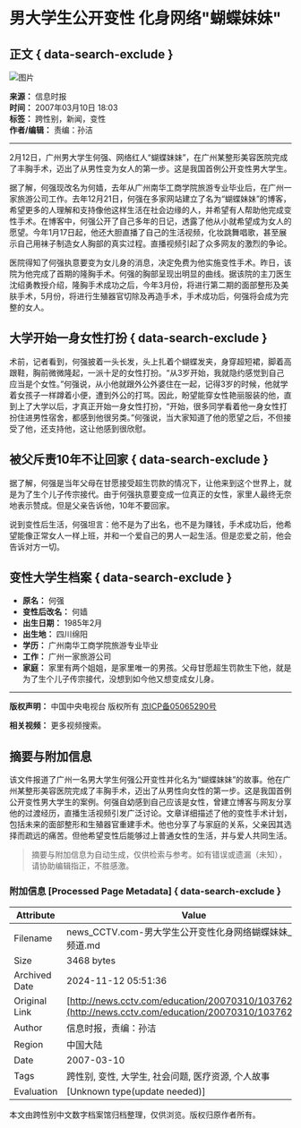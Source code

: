 # 男大学生公开变性 化身网络"蝴蝶妹妹"

## 正文 { data-search-exclude }


![图片](http://cctv.doulog.com/a.gif?vjAcc=860010-0115010000)

**来源：** 信息时报  
**时间：** 2007年03月10日 18:03  
**标签：** 跨性别，新闻，变性  
**作者/编辑：** 责编：孙洁

---

2月12日，广州男大学生何强、网络红人“蝴蝶妹妹”，在广州某整形美容医院完成了丰胸手术，迈出了从男性变为女人的第一步。这是我国首例公开变性男大学生。

据了解，何强现改名为何嫱，去年从广州南华工商学院旅游专业毕业后，在广州一家旅游公司工作。去年12月21日，何强在多家网站建立了名为“蝴蝶妹妹”的博客，希望更多的人理解和支持像他这样生活在社会边缘的人，并希望有人帮助他完成变性手术。在博客中，何强公开了自己多年的日记，透露了他从小就希望成为女人的愿望。今年1月17日起，他还大胆直播了自己的生活视频，化妆跳舞唱歌，甚至展示自己用袜子制造女人胸部的真实过程。直播视频引起了众多网友的激烈的争论。

医院得知了何强执意要变为女儿身的消息，决定免费为他实施变性手术。昨日，该院为他完成了首期的隆胸手术。何强的胸部呈现出明显的曲线。据该院的主刀医生沈绍勇教授介绍，隆胸手术成功之后，今年3月份，将进行第二期的面部整形及美肤手术，5月份，将进行生殖器官切除及再造手术，手术成功后，何强将会成为完整的女人。

## 大学开始一身女性打扮 { data-search-exclude }

术前，记者看到，何强披着一头长发，头上扎着个蝴蝶发夹，身穿超短裙，脚着高跟鞋，胸前微微隆起，一派十足的女性打扮。“从3岁开始，我就隐约感觉到自己应当是个女性。”何强说，从小他就跟外公外婆住在一起，记得3岁的时候，他就学着女孩子一样蹲着小便，遭到外公的打骂。因此，盼望能穿女性艳丽服装的他，直到上了大学以后，才真正开始一身女性打扮，“开始，很多同学看着他一身女性打扮住进男性宿舍，都感到他很另类。”何强说，当大家知道了他的愿望之后，不但接受了他，还支持他，这让他感到很欣慰。

## 被父斥责10年不让回家 { data-search-exclude }

据了解，何强是当年父母在甘愿接受超生罚款的情况下，让他来到这个世界上，就是为了生个儿子传宗接代。由于何强执意要变成一位真正的女性，家里人最终无奈地表示赞成。但是父亲告诉他，10年不要回家。

说到变性后生活，何强坦言：他不是为了出名，也不是为赚钱，手术成功后，他希望能像正常女人一样上班，并和一个爱自己的男人一起生活。但是恋爱之前，他会告诉对方一切。

## 变性大学生档案 { data-search-exclude }

- **原名：** 何强
- **变性后改名：** 何嫱
- **出生日期：** 1985年2月
- **出生地：** 四川绵阳
- **学历：** 广州南华工商学院旅游专业毕业
- **工作：** 广州一家旅游公司
- **家庭：** 家里有两个姐姐，是家里唯一的男孩。父母甘愿超生罚款生下他，就是为了生个儿子传宗接代，没想到如今他又想变成女儿身。

---

**版权声明：** 中国中央电视台 版权所有 [京ICP备05065290号](http://www.miibeian.gov.cn/)

**相关视频：** 更多视频搜索。

## 摘要与附加信息

<!-- tcd_abstract -->
该文件报道了广州一名男大学生何强公开变性并化名为“蝴蝶妹妹”的故事。他在广州某整形美容医院完成了丰胸手术，迈出了从男性向女性的第一步。这是我国首例公开变性男大学生的案例。何强自幼感到自己应该是女性，曾建立博客与网友分享他的过渡经历，直播生活视频引发广泛讨论。文章详细描述了他的变性手术计划，包括未来的面部整形和生殖器官重建手术。他也分享了与家庭的关系，父亲因其选择而疏远的痛苦。但他希望变性后能够过上普通女性的生活，并与爱人共同生活。
<!-- tcd_abstract_end -->

> 摘要与附加信息为自动生成，仅供检索与参考。如有错误或遗漏（未知），请协助编辑指正，不胜感激。

### 附加信息 [Processed Page Metadata] { data-search-exclude }

| Attribute       | Value                                  |
|-----------------|----------------------------------------|
| Filename        | news_CCTV.com-男大学生公开变性化身网络蝴蝶妹妹_-_新闻频道.md                             |
| Size            | 3468 bytes                           |
| Archived Date   | 2024-11-12 05:51:36                             |
| Original Link   | [http://news.cctv.com/education/20070310/103762.shtml](http://news.cctv.com/education/20070310/103762.shtml)                       |
| Author          | 信息时报，责编：孙洁                               |
| Region          | 中国大陆                               |
| Date            | 2007-03-10                                 |
| Tags            | 跨性别, 变性, 大学生, 社会问题, 医疗资源, 个人故事                                 |
| Evaluation            | [Unknown type(update needed)]                                 |
<!-- tcd_table_end -->

本文由跨性别中文数字档案馆归档整理，仅供浏览。版权归原作者所有。

